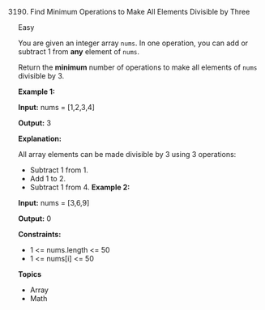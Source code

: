 3190. Find Minimum Operations to Make All Elements Divisible by Three

Easy

You are given an integer array `nums`. In one operation, you can add or subtract 1 from **any** element of `nums`.

Return the **minimum** number of operations to make all elements of `nums` divisible by 3.

 

**Example 1:**

**Input:** nums = [1,2,3,4]

**Output:** 3

**Explanation:**

All array elements can be made divisible by 3 using 3 operations:

- Subtract 1 from 1.
- Add 1 to 2.
- Subtract 1 from 4.
**Example 2:**

**Input:** nums = [3,6,9]

**Output:** 0

 

**Constraints:**

- 1 <= nums.length <= 50
- 1 <= nums[i] <= 50


**Topics**
- Array
- Math